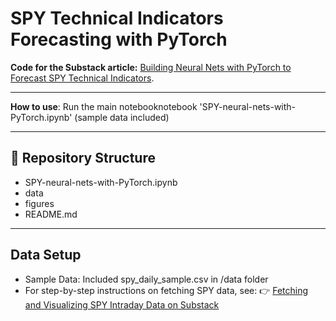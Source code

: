 # SPY Technical Indicators Forecasting with PyTorch

**Code for the Substack article:** [Building Neural Nets with PyTorch to Forecast SPY Technical Indicators](https://zhqpang.substack.com/p/building-neural-nets-with-pytorch).

---

 **How to use**:
Run the main notebooknotebook 'SPY-neural-nets-with-PyTorch.ipynb' (sample data included)

---
   
## 📂 Repository Structure
- SPY-neural-nets-with-PyTorch.ipynb
- data
- figures
- README.md 

---

## Data Setup
- Sample Data: Included spy_daily_sample.csv in /data folder
- For step-by-step instructions on fetching SPY data, see:
👉 [Fetching and Visualizing SPY Intraday Data on Substack](https://zhqpang.substack.com/p/fetching-and-visualizing-spy-intraday)


